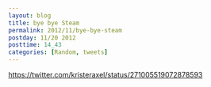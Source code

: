 ```yaml
---
layout: blog
title: bye bye Steam
permalink: 2012/11/bye-bye-steam
postday: 11/20 2012
posttime: 14_43
categories: [Random, tweets]
---
```


https://twitter.com/kristeraxel/status/271005519072878593
